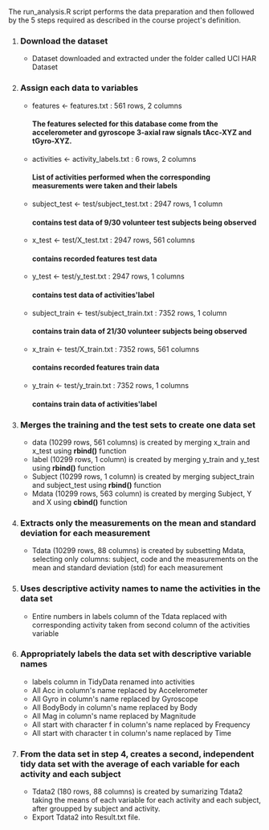 The run_analysis.R script performs the data preparation and then followed by the 5 steps required as described in the course project's definition.

   1. ### Download the dataset
       
       * Dataset downloaded and extracted under the folder called UCI HAR Dataset
   
   2. ### Assign each data to variables
   
       * features <- features.txt : 561 rows, 2 columns
         #### The features selected for this database come from the accelerometer and gyroscope 3-axial raw signals tAcc-XYZ and tGyro-XYZ.
       * activities <- activity_labels.txt : 6 rows, 2 columns
         #### List of activities performed when the corresponding measurements were taken and their labels
       * subject_test <- test/subject_test.txt : 2947 rows, 1 column
         #### contains test data of 9/30 volunteer test subjects being observed
       * x_test <- test/X_test.txt : 2947 rows, 561 columns
         #### contains recorded features test data
       * y_test <- test/y_test.txt : 2947 rows, 1 columns
         #### contains test data of activities'label
       * subject_train <- test/subject_train.txt : 7352 rows, 1 column
         #### contains train data of 21/30 volunteer subjects being observed
       * x_train <- test/X_train.txt : 7352 rows, 561 columns
         #### contains recorded features train data
       * y_train <- test/y_train.txt : 7352 rows, 1 columns
         #### contains train data of activities'label
   
   3. ### Merges the training and the test sets to create one data set
   
       * data (10299 rows, 561 columns) is created by merging x_train and x_test using **rbind()** function
       * label (10299 rows, 1 column) is created by merging y_train and y_test using **rbind()** function
       * Subject (10299 rows, 1 column) is created by merging subject_train and subject_test using **rbind()** function
       * Mdata (10299 rows, 563 column) is created by merging Subject, Y and X using **cbind()** function
   
   4. ### Extracts only the measurements on the mean and standard deviation for each measurement
       
       * Tdata (10299 rows, 88 columns) is created by subsetting Mdata, selecting only columns: subject, code and the measurements on the mean and standard deviation (std) for each measurement
   
   5. ### Uses descriptive activity names to name the activities in the data set
   
       * Entire numbers in labels column of the Tdata replaced with corresponding activity taken from second column of the activities variable
   
   6. ### Appropriately labels the data set with descriptive variable names
   
       * labels column in TidyData renamed into activities
       * All Acc in column's name replaced by Accelerometer
       * All Gyro in column's name replaced by Gyroscope
       * All BodyBody in column's name replaced by Body
       * All Mag in column's name replaced by Magnitude
       * All start with character f in column's name replaced by Frequency
       * All start with character t in column's name replaced by Time
   
   7. ### From the data set in step 4, creates a second, independent tidy data set with the average of each variable for each activity and each subject
   
       * Tdata2 (180 rows, 88 columns) is created by sumarizing Tdata2 taking the means of each variable for each activity and each subject, after groupped by subject and activity.
       * Export Tdata2 into Result.txt file.
   
   
   
   
   
   
   

   




